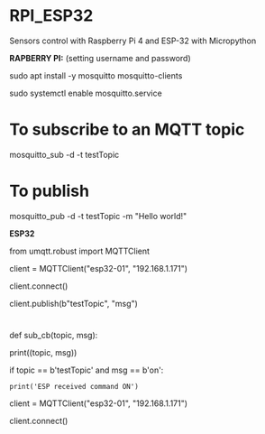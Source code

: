 # RPI_ESP32
Sensors control with Raspberry Pi 4 and ESP-32 with Micropython

**RAPBERRY PI:** (setting username and password)

sudo apt install -y mosquitto mosquitto-clients

sudo systemctl enable mosquitto.service

# To subscribe to an MQTT topic

mosquitto_sub -d -t testTopic

# To publish

mosquitto_pub -d -t testTopic -m "Hello world!"

**ESP32**

from umqtt.robust import MQTTClient

client = MQTTClient("esp32-01", "192.168.1.171")

client.connect()

client.publish(b"testTopic", "msg")

#
def sub_cb(topic, msg):

  print((topic, msg))
  
  if topic == b'testTopic' and msg == b'on':
  
	print('ESP received command ON')

client = MQTTClient("esp32-01", "192.168.1.171")

client.connect()
